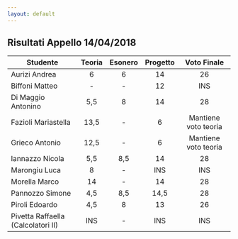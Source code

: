 ```yaml
---
layout: default
---
```


Risultati Appello 14/04/2018
----------------------------

| Studente                                 | Teoria | Esonero | Progetto | Voto Finale          |
|-----------------------------------------|:------:|:-------:|:--------:|:--------------------:|
| Aurizi Andrea                           | 6      | 6       | 14       | 26                   |
| Biffoni Matteo                          | -      | -       | 12       | INS                  |
| Di Maggio Antonino                      | 5,5    | 8       | 14       | 28                   |
| Fazioli Mariastella                     | 13,5   | -       | 6        | Mantiene voto teoria |
| Grieco Antonio                          | 12,5   | -       | 6        | Mantiene voto teoria |
| Iannazzo Nicola                         | 5,5    | 8,5     | 14       | 28                   |
| Marongiu Luca                           | 8      | -       | INS      | INS                  |
| Morella Marco                           | 14     | -       | 14       | 28                   |
| Pannozzo Simone                         | 4,5    | 8,5     | 14,5     | 28                   |
| Piroli Edoardo                          | 4,5    | 8       | 13       | 26                   |
| Pivetta Raffaella (Calcolatori II)      | INS    | -       | INS      | INS                  |

